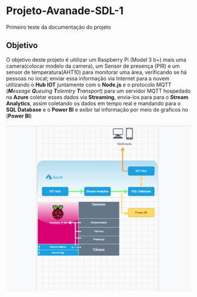 # Projeto-Avanade-SDL-1
Primeiro teste da documentação do projeto

## Objetivo 
O objetivo deste projeto é uitilizar um Raspberry Pi (Model 3 b+) mais uma camera(colocar modelo da camera), um Sensor de presença (PIR) e um sensor de temperatura(AHT10) para monitorar uma área, verificando se há pessoas no local; enviar essa informação via Internet para a nuvem utilizando o **Hub IOT** juntamente com o **Node.js** e o protocolo MQTT (***M****essage **Q**ueuing **T**elemtry **T**ransport*) para um servidor MQTT hospedado na **Azure** coletar esses dados via **Streaming**, envia-los para para o **Stream Analytics**, assim coletando os dados em tempo real e mandando para o **SQL Database** e o **Power BI** e exibir tal informação por meio de graficos no (**Power BI**)

![alt text](https://github.com/Gusgas/Projeto-Avanade-SDL-1-/blob/main/Topologia%20SDL.jpeg)
